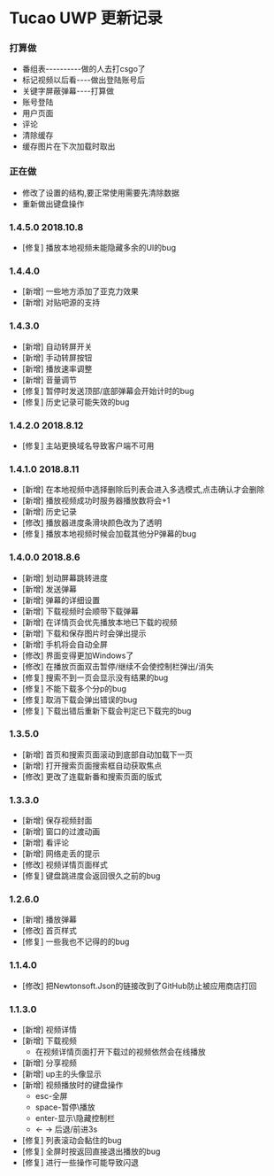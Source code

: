 # Tucao UWP 更新记录
### 打算做
* 番组表----------做的人去打csgo了
* 标记视频以后看----做出登陆账号后
* 关键字屏蔽弹幕----打算做
* 账号登陆
* 用户页面
* 评论
* 清除缓存
* 缓存图片在下次加载时取出
### 正在做
* 修改了设置的结构,要正常使用需要先清除数据
* 重新做出键盘操作
### 1.4.5.0 2018.10.8
* [修复] 播放本地视频未能隐藏多余的UI的bug
### 1.4.4.0
* [新增] 一些地方添加了亚克力效果
* [新增] 对贴吧源的支持
### 1.4.3.0
* [新增] 自动转屏开关
* [新增] 手动转屏按钮
* [新增] 播放速率调整
* [新增] 音量调节
* [修复] 暂停时发送顶部/底部弹幕会开始计时的bug
* [修复] 历史记录可能失效的bug
### 1.4.2.0 2018.8.12
* [修复] 主站更换域名导致客户端不可用
### 1.4.1.0 2018.8.11
* [新增] 在本地视频中选择删除后列表会进入多选模式,点击确认才会删除
* [新增] 播放视频成功时服务器播放数将会+1
* [新增] 历史记录
* [修改] 播放器进度条滑块颜色改为了透明
* [修复] 播放本地视频时候会加载其他分P弹幕的bug
### 1.4.0.0 2018.8.6
* [新增] 划动屏幕跳转进度
* [新增] 发送弹幕
* [新增] 弹幕的详细设置
* [新增] 下载视频时会顺带下载弹幕
* [新增] 在详情页会优先播放本地已下载的视频
* [新增] 下载和保存图片时会弹出提示
* [新增] 手机将会自动全屏
* [修改] 界面变得更加Windows了
* [修改] 在播放页面双击暂停/继续不会使控制栏弹出/消失
* [修复] 搜索不到一页会显示没有结果的bug
* [修复] 不能下载多个分p的bug
* [修复] 取消下载会弹出错误的bug
* [修复] 下载出错后重新下载会判定已下载完的bug
### 1.3.5.0
* [新增] 首页和搜索页面滚动到底部自动加载下一页
* [新增] 打开搜索页面搜索框自动获取焦点
* [修改] 更改了连载新番和搜索页面的版式
### 1.3.3.0
* [新增] 保存视频封面
* [新增] 窗口的过渡动画
* [新增] 看评论
* [新增] 网络走丢的提示
* [修改] 视频详情页面样式
* [修复] 键盘跳进度会返回很久之前的bug
### 1.2.6.0
* [新增] 播放弹幕
* [修改] 首页样式
* [修复] 一些我也不记得的的bug
### 1.1.4.0
* [修改] 把Newtonsoft.Json的链接改到了GitHub防止被应用商店打回
### 1.1.3.0
* [新增] 视频详情
* [新增] 下载视频
    * 在视频详情页面打开下载过的视频依然会在线播放
* [新增] 分享视频
* [新增] up主的头像显示
* [新增] 视频播放时的键盘操作
    * esc-全屏 
    * space-暂停\播放 
    * enter-显示\隐藏控制栏 
    * ← → 后退/前进3s
* [修复] 列表滚动会黏住的bug
* [修复] 全屏时按返回直接退出播放的bug
* [修复] 进行一些操作可能导致闪退